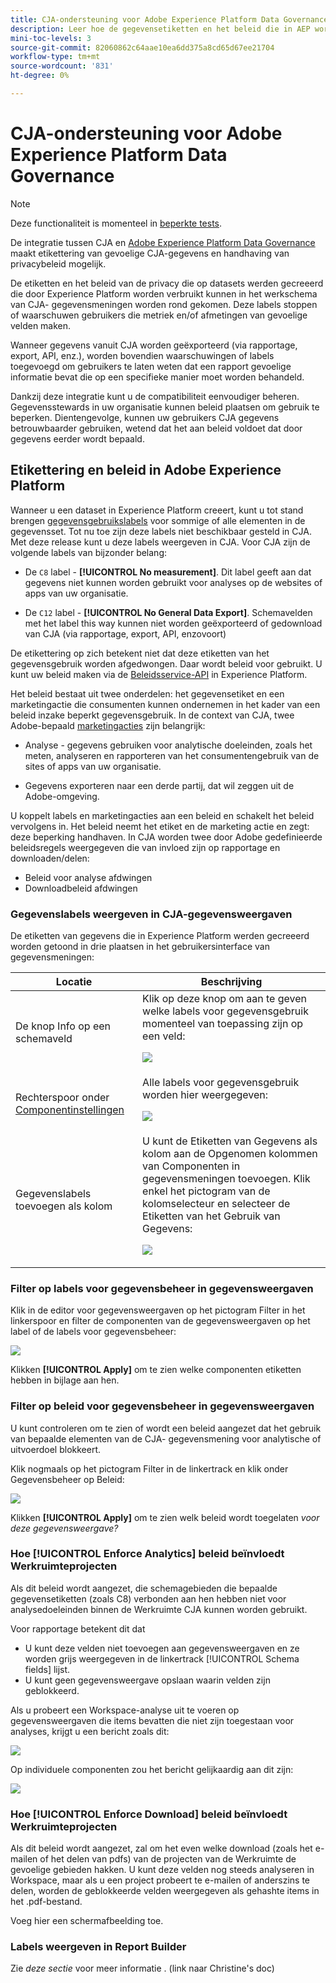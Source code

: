 ```yaml
---
title: CJA-ondersteuning voor Adobe Experience Platform Data Governance
description: Leer hoe de gegevensetiketten en het beleid die in AEP worden bepaald rapportering in CJA beïnvloeden.
mini-toc-levels: 3
source-git-commit: 82060862c64aae10ea6dd375a8cd65d67ee21704
workflow-type: tm+mt
source-wordcount: '831'
ht-degree: 0%

---
```



# CJA-ondersteuning voor Adobe Experience Platform Data Governance

>[!NOTE]
>
>Deze functionaliteit is momenteel in [beperkte tests](/help/release-notes/releases.md).

De integratie tussen CJA en [Adobe Experience Platform Data Governance](https://experienceleague.adobe.com/docs/experience-platform/data-governance/home.html?lang=en) maakt etikettering van gevoelige CJA-gegevens en handhaving van privacybeleid mogelijk.

De etiketten en het beleid van de privacy die op datasets werden gecreeerd die door Experience Platform worden verbruikt kunnen in het werkschema van CJA- gegevensmeningen worden rond gekomen. Deze labels stoppen of waarschuwen gebruikers die metriek en/of afmetingen van gevoelige velden maken.

Wanneer gegevens vanuit CJA worden geëxporteerd (via rapportage, export, API, enz.), worden bovendien waarschuwingen of labels toegevoegd om gebruikers te laten weten dat een rapport gevoelige informatie bevat die op een specifieke manier moet worden behandeld.

Dankzij deze integratie kunt u de compatibiliteit eenvoudiger beheren. Gegevensstewards in uw organisatie kunnen beleid plaatsen om gebruik te beperken. Dientengevolge, kunnen uw gebruikers CJA gegevens betrouwbaarder gebruiken, wetend dat het aan beleid voldoet dat door gegevens eerder wordt bepaald.

## Etikettering en beleid in Adobe Experience Platform

Wanneer u een dataset in Experience Platform creeert, kunt u tot stand brengen [gegevensgebruikslabels](https://experienceleague.adobe.com/docs/experience-platform/data-governance/labels/reference.html?lang=en) voor sommige of alle elementen in de gegevensset. Tot nu toe zijn deze labels niet beschikbaar gesteld in CJA. Met deze release kunt u deze labels weergeven in CJA. Voor CJA zijn de volgende labels van bijzonder belang:

* De `C8` label - **[!UICONTROL No measurement]**. Dit label geeft aan dat gegevens niet kunnen worden gebruikt voor analyses op de websites of apps van uw organisatie.

* De `C12` label - **[!UICONTROL No General Data Export]**. Schemavelden met het label this way kunnen niet worden geëxporteerd of gedownload van CJA (via rapportage, export, API, enzovoort)

De etikettering op zich betekent niet dat deze etiketten van het gegevensgebruik worden afgedwongen. Daar wordt beleid voor gebruikt. U kunt uw beleid maken via de [Beleidsservice-API](https://experienceleague.adobe.com/docs/experience-platform/data-governance/api/overview.html?lang=en) in Experience Platform.

Het beleid bestaat uit twee onderdelen: het gegevensetiket en een marketingactie die consumenten kunnen ondernemen in het kader van een beleid inzake beperkt gegevensgebruik. In de context van CJA, twee Adobe-bepaald [marketingacties](https://experienceleague.adobe.com/docs/experience-platform/data-governance/policies/overview.html?lang=en#appendix) zijn belangrijk:

* Analyse - gegevens gebruiken voor analytische doeleinden, zoals het meten, analyseren en rapporteren van het consumentengebruik van de sites of apps van uw organisatie.

* Gegevens exporteren naar een derde partij, dat wil zeggen uit de Adobe-omgeving.

U koppelt labels en marketingacties aan een beleid en schakelt het beleid vervolgens in. Het beleid neemt het etiket en de marketing actie en zegt: deze beperking handhaven. In CJA worden twee door Adobe gedefinieerde beleidsregels weergegeven die van invloed zijn op rapportage en downloaden/delen:

* Beleid voor analyse afdwingen
* Downloadbeleid afdwingen


### Gegevenslabels weergeven in CJA-gegevensweergaven

De etiketten van gegevens die in Experience Platform werden gecreeerd worden getoond in drie plaatsen in het gebruikersinterface van gegevensmeningen:

| Locatie | Beschrijving |
| --- | --- |
| De knop Info op een schemaveld | Klik op deze knop om aan te geven welke labels voor gegevensgebruik momenteel van toepassing zijn op een veld:<p>![](assets/data-label-left.png) |
| Rechterspoor onder [Componentinstellingen](/help/data-views/component-settings/overview.md) | Alle labels voor gegevensgebruik worden hier weergegeven:<p>![](assets/data-label-right.png) |
| Gegevenslabels toevoegen als kolom | U kunt de Etiketten van Gegevens als kolom aan de Opgenomen kolommen van Componenten in gegevensmeningen toevoegen. Klik enkel het pictogram van de kolomselecteur en selecteer de Etiketten van het Gebruik van Gegevens:<p>![](assets/data-label-column.png) |

### Filter op labels voor gegevensbeheer in gegevensweergaven

Klik in de editor voor gegevensweergaven op het pictogram Filter in het linkerspoor en filter de componenten van de gegevensweergaven op het label of de labels voor gegevensbeheer:

![](assets/filter-labels.png)

Klikken **[!UICONTROL Apply]** om te zien welke componenten etiketten hebben in bijlage aan hen.

### Filter op beleid voor gegevensbeheer in gegevensweergaven

U kunt controleren om te zien of wordt een beleid aangezet dat het gebruik van bepaalde elementen van de CJA- gegevensmening voor analytische of uitvoerdoel blokkeert.

Klik nogmaals op het pictogram Filter in de linkertrack en klik onder Gegevensbeheer op Beleid:

![](assets/filter-policies.png)

Klikken **[!UICONTROL Apply]** om te zien welk beleid wordt toegelaten _voor deze gegevensweergave?_

### Hoe [!UICONTROL Enforce Analytics] beleid beïnvloedt Werkruimteprojecten

Als dit beleid wordt aangezet, die schemagebieden die bepaalde gegevensetiketten (zoals C8) verbonden aan hen hebben niet voor analysedoeleinden binnen de Werkruimte CJA kunnen worden gebruikt.

Voor rapportage betekent dit dat

* U kunt deze velden niet toevoegen aan gegevensweergaven en ze worden grijs weergegeven in de linkertrack [!UICONTROL Schema fields] lijst.
* U kunt geen gegevensweergave opslaan waarin velden zijn geblokkeerd.

Als u probeert een Workspace-analyse uit te voeren op gegevensweergaven die items bevatten die niet zijn toegestaan voor analyses, krijgt u een bericht zoals dit:

![](assets/policy-enforce.png)

Op individuele componenten zou het bericht gelijkaardig aan dit zijn:

![](assets/policy-enforce2.png)

### Hoe [!UICONTROL Enforce Download] beleid beïnvloedt Werkruimteprojecten

Als dit beleid wordt aangezet, zal om het even welke download (zoals het e-mailen of het delen van pdfs) van de projecten van de Werkruimte de gevoelige gebieden hakken. U kunt deze velden nog steeds analyseren in Workspace, maar als u een project probeert te e-mailen of anderszins te delen, worden de geblokkeerde velden weergegeven als gehashte items in het .pdf-bestand.

Voeg hier een schermafbeelding toe.

### Labels weergeven in Report Builder

Zie _deze sectie_ voor meer informatie . (link naar Christine&#39;s doc)
